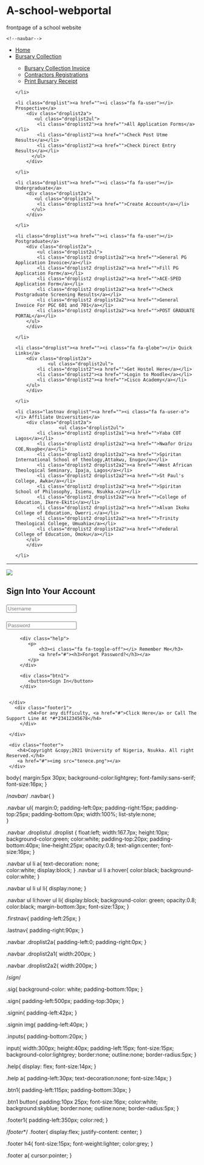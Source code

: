 # A-school-webportal
frontpage of a school website
<!DOCTYPE html>
<html lang="en-US">
<head>
	<title>unnportal.unn.edu.ng</title>
	<meta charset="utf-8">
	<meta name="Unnportal" content="schoolportal">
	<meta name="Description" content="School portal login page">
	<meta name="author" content="Eric Chuks">
	<link rel="stylesheet" type="text/css" href="unn.css">
	<meta name="viewport" content="width=device-width, initial-scale=1">
    <link rel="stylesheet" href="https://cdnjs.cloudflare.com/ajax/libs/font-awesome/4.7.0/css/font-awesome.min.css">
</head>

<body>

	<!--navbar-->
 <div class="navbar">
  <ul class="droplistul">
  	<li class="droplist firstnav"><a href=""><a href=""><i class="fa fa-home"></i> Home</a></li>
  	<li class="droplist"><a href=""><a href=""><i class="fa fa-money"></i>Bursary Collection</a>
  		<div class="droplist2a">
  			   <ul class="droplist2ul">
  	   	<li class="droplist2"><a href="">Bursary Collection Invoice</a></li>
  	   	<li class="droplist2"><a href="">Contractors Registrations</a></li>
  	   	<li class="droplist2"><a href="">Print Bursary Receipt</a></li>
  	   </ul>
  		</div>
  	
  	</li>

  	<li class="droplist"><a href=""><i class="fa fa-user"></i> Prospective</a>
  		<div class="droplist2a">
  		   <ul class="droplist2ul">
  			<li class="droplist2"><a href="">All Application Forms</a></li>
  			<li class="droplist2"><a href="">Check Post Utme Results</a></li>
  			<li class="droplist2"><a href="">Check Direct Entry Results</a></li>
  		  </ul>
  		</div>
  
  	</li>

  	<li class="droplist"><a href=""><i class="fa fa-user"></i> Undergraduate</a>
  		<div class="droplist2a">
  		   <ul class="droplist2ul">
  			<li class="droplist2"><a href="">Create Account</a></li>
  		  </ul>
  		</div>
  	
  	</li>

  	<li class="droplist"><a href=""><i class="fa fa-user"></i> Postgraduate</a>
  		<div class="droplist2a">
  			<ul class="droplist2ul">
  			<li class="droplist2 droplist2a2"><a href="">General PG Application Invoice</a></li>
  			<li class="droplist2 droplist2a2"><a href="">Fill PG Application Form</a></li>
  			<li class="droplist2 droplist2a2"><a href="">ACE-SPED Application Form</a></li>
  			<li class="droplist2 droplist2a2"><a href="">Check Postgraduate Screening Results</a></li>
  			<li class="droplist2 droplist2a2"><a href="">General Invoice For PGC 601 and 701</a></li>
  			<li class="droplist2 droplist2a2"><a href="">POST GRADUATE PORTAL</a></li>
  		</ul>
  		</div>
  		
  	</li>

  	<li class="droplist"><a href=""><i class="fa fa-globe"></i> Quick Links</a>
  		<div class="droplist2a">
  				<ul class="droplist2ul">
  			<li class="droplist2"><a href="">Get Hostel Here</a></li>
  			<li class="droplist2"><a href="">Login to Moodle</a></li>
  			<li class="droplist2"><a href="">Cisco Academy</a></li>
  		</ul>
  		</div>
  	
  	</li>

  	<li class="lastnav droplist"><a href=""><i class="fa fa-user-o"></i> Affiliate Universities</a>
  		<div class="droplist2a">
  			  		<ul class="droplist2ul">
  			<li class="droplist2 droplist2a1"><a href="">Yaba COT Lagos</a></li>
  			<li class="droplist2 droplist2a2"><a href="">Nwafor Orizu COE,Nsugbe</a></li>
  			<li class="droplist2 droplist2a2"><a href="">Spiritan International School of theology,Attakwu, Enugu</a></li>
  			<li class="droplist2 droplist2a2"><a href="">West African Theological Seminary, Ipaja, Lagos</a></li>
  			<li class="droplist2 droplist2a2"><a href="">St Paul's College, Awka</a></li>
  			<li class="droplist2 droplist2a2"><a href="">Spiritan School of Philosophy, Isienu, Nsukka.</a></li>
  			<li class="droplist2 droplist2a2"><a href="">College of Education, Ikere-Ekiti</a></li>
  			<li class="droplist2 droplist2a2"><a href="">Alvan Ikoku College of Education, Owerri.</a></li>
  			<li class="droplist2 droplist2a2"><a href="">Trinity Theological College, Umuahia</a></li>
  			<li class="droplist2 droplist2a2"><a href="">Federal College of Education, Omoku</a></li>
  		</ul>
  		</div>

  	</li>
  </ul>
 </div>	
   <!---home page--->
<hr />
   <div class="sig">
    <div class="sign">
     	 <div class="signin">
     	 	<img src="unn.png">
     	    <h2>Sign Into Your Account</h2>
     	 </div>
     	 <div class="inputs">
     	   <h3><input type="letter" name="username" placeholder="Username"/></h3>
     	   <h3><input type="password" name="password" placeholder="Password"/></h3>
         </div>

         <div class="help">
         	<p>
         		<h3><i class="fa fa-toggle-off"></i> Remember Me</h3>
         		<a href="#"><h3>Forgot Password?</h3></a>
         	</p>
         </div>

         <div class="btn1">
         	<button>Sign In</button>
         </div>

      
     </div>
       <div class="footer1"> 
         	<h4>For any difficulty, <a href="#">Click Here</a> or Call The Support Line At *#*23412345678</h4>
         </div>

     </div>

     <div class="footer">
     	<h4>Copyright &copy;2021 University of Nigeria, Nsukka. All right Reserved.</h4>
     	<a href="#"><img src="tenece.png"></a> 
     </div>
</body>
<script type="text/javascript">
	//alert("have you wash your hands today? Stay home. Stay safe")
</script>
</html>


body{
	margin:5px 30px;
	background-color:lightgrey; 
	font-family:sans-serif;
	font-size:16px;
}

/*navbar*/
.navbar{
}


.navbar ul{
	margin:0;
	padding-left:0px;
	padding-right:15px;
	padding-top:25px;
	padding-bottom:0px;
	width:100%;
	list-style:none; 	
}

.navbar .droplistul .droplist {
	float:left;
	width:167.7px;
	height:10px;
	background-color:green;
	color:white;
	padding-top:20px;
	padding-bottom:40px;
	line-height:25px;
	opacity:0.8;
	text-align:center;
	font-size:16px;
}

.navbar ul li a{
		text-decoration: none;	
		color:white;
		display:block;
}
.navbar ul li a:hover{
	color:black;
	background-color:white;
}

.navbar ul li ul li{
	display:none;
}

.navbar ul li:hover ul li{
	display:block;
	background-color: green;
	opacity:0.8;
	color:black;
	margin-bottom:3px;
	font-size:13px;
}

.firstnav{
	padding-left:25px;
}

.lastnav{
	padding-right:90px;
}

.navbar .droplist2a{
	padding-left:0;
	padding-right:0px;
}

.navbar .droplist2a1{
	width:200px;
}

.navbar .droplist2a2{
	width:200px;
}

/*sign*/

.sig{
	background-color: white;
	padding-bottom:10px;
}

.sign{
	padding-left:500px;
	padding-top:30px;
}

.signin{
   padding-left:42px;
}

.signin img{
	padding-left:40px;
}

.inputs{
	padding-bottom:20px;
}

input{
	width:300px;
	height:40px;
	padding-left:15px;
	font-size:15px;
	background-color:lightgrey;
	border:none;
	outline:none;
	border-radius:5px; 
}

.help{
	display: flex;
	font-size:14px;
}

.help a{
	padding-left:30px;
	text-decoration:none;
	font-size:14px;
}

.btn1{
	padding-left:115px;
	padding-bottom:30px;
}

.btn1 button{
	padding:10px 25px;
	font-size:16px;
	color:white;
	background:skyblue;
	border:none;
	outline:none;
	border-radius:5px;
}

.footer1{
	padding-left:350px;
	color:red;
}


/*footer**/
.footer{
	display:flex;
	justify-content: center;
}

.footer h4{
	font-size:15px;
	font-weight:lighter;
	color:grey;
}

.footer a{
	cursor:pointer;
}
